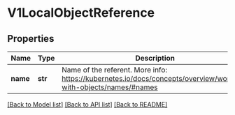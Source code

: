 # V1LocalObjectReference

## Properties
Name | Type | Description | Notes
------------ | ------------- | ------------- | -------------
**name** | **str** | Name of the referent. More info: https://kubernetes.io/docs/concepts/overview/working-with-objects/names/#names | [optional] 

[[Back to Model list]](../README.md#documentation-for-models) [[Back to API list]](../README.md#documentation-for-api-endpoints) [[Back to README]](../README.md)


